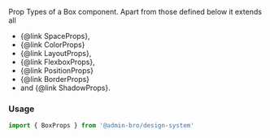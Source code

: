 Prop Types of a Box component.
Apart from those defined below it extends all 

- {@link SpaceProps}, 
- {@link ColorProps}
- {@link LayoutProps},
- {@link FlexboxProps}, 
- {@link PositionProps}
- {@link BorderProps} 
- and {@link ShadowProps}.

### Usage

```typescript
import { BoxProps } from '@admin-bro/design-system'
```